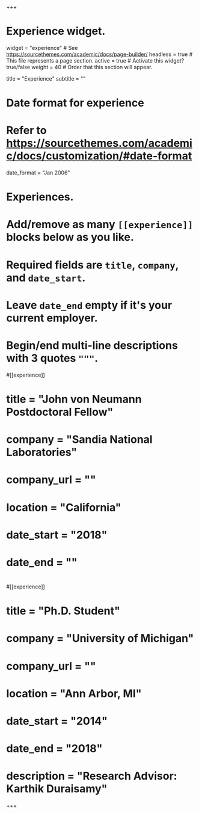 +++
# Experience widget.
widget = "experience"  # See https://sourcethemes.com/academic/docs/page-builder/
headless = true  # This file represents a page section.
active = true  # Activate this widget? true/false
weight = 40  # Order that this section will appear.

title = "Experience"
subtitle = ""

# Date format for experience
#   Refer to https://sourcethemes.com/academic/docs/customization/#date-format
date_format = "Jan 2006"

# Experiences.
#   Add/remove as many `[[experience]]` blocks below as you like.
#   Required fields are `title`, `company`, and `date_start`.
#   Leave `date_end` empty if it's your current employer.
#   Begin/end multi-line descriptions with 3 quotes `"""`.
#[[experience]]
#  title = "John von Neumann Postdoctoral Fellow"
#  company = "Sandia National Laboratories"
#  company_url = ""
#  location = "California"
#  date_start = "2018"
#  date_end = ""
#
#[[experience]]
#  title = "Ph.D. Student"
#  company = "University of Michigan"
#  company_url = ""
#  location = "Ann Arbor, MI"
#  date_start = "2014"
#  date_end = "2018"
#  description = "Research Advisor: Karthik Duraisamy"

+++
